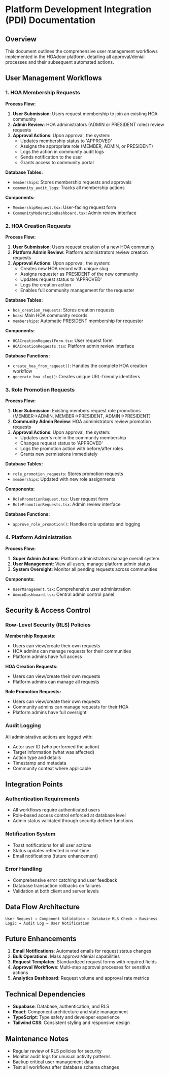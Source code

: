# Platform Development Integration (PDI) Documentation

## Overview
This document outlines the comprehensive user management workflows implemented in the HOAdoor platform, detailing all approval/denial processes and their subsequent automated actions.

## User Management Workflows

### 1. HOA Membership Requests

**Process Flow:**
1. **User Submission**: Users request membership to join an existing HOA community
2. **Admin Review**: HOA administrators (ADMIN or PRESIDENT roles) review requests  
3. **Approval Actions**: Upon approval, the system:
   - Updates membership status to 'APPROVED'
   - Assigns the appropriate role (MEMBER, ADMIN, or PRESIDENT)
   - Logs the action in community audit logs
   - Sends notification to the user
   - Grants access to community portal

**Database Tables:**
- `memberships`: Stores membership requests and approvals
- `community_audit_logs`: Tracks all membership actions

**Components:**
- `MembershipRequest.tsx`: User-facing request form
- `CommunityModerationDashboard.tsx`: Admin review interface

### 2. HOA Creation Requests

**Process Flow:**
1. **User Submission**: Users request creation of a new HOA community
2. **Platform Admin Review**: Platform administrators review creation requests
3. **Approval Actions**: Upon approval, the system:
   - Creates new HOA record with unique slug
   - Assigns requester as PRESIDENT of the new community
   - Updates request status to 'APPROVED'
   - Logs the creation action
   - Enables full community management for the requester

**Database Tables:**
- `hoa_creation_requests`: Stores creation requests
- `hoas`: Main HOA community records
- `memberships`: Automatic PRESIDENT membership for requester

**Components:**
- `HOACreationRequestForm.tsx`: User request form
- `HOACreationRequests.tsx`: Platform admin review interface

**Database Functions:**
- `create_hoa_from_request()`: Handles the complete HOA creation workflow
- `generate_hoa_slug()`: Creates unique URL-friendly identifiers

### 3. Role Promotion Requests

**Process Flow:**
1. **User Submission**: Existing members request role promotions (MEMBER→ADMIN, MEMBER→PRESIDENT, ADMIN→PRESIDENT)
2. **Community Admin Review**: HOA administrators review promotion requests
3. **Approval Actions**: Upon approval, the system:
   - Updates user's role in the community membership
   - Changes request status to 'APPROVED'
   - Logs the promotion action with before/after roles
   - Grants new permissions immediately

**Database Tables:**
- `role_promotion_requests`: Stores promotion requests
- `memberships`: Updated with new role assignments

**Components:**
- `RolePromotionRequest.tsx`: User request form
- `RolePromotionRequests.tsx`: Admin review interface

**Database Functions:**
- `approve_role_promotion()`: Handles role updates and logging

### 4. Platform Administration

**Process Flow:**
1. **Super Admin Actions**: Platform administrators manage overall system
2. **User Management**: View all users, manage platform admin status
3. **System Oversight**: Monitor all pending requests across communities

**Components:**
- `UserManagement.tsx`: Comprehensive user administration
- `AdminDashboard.tsx`: Central admin control panel

## Security & Access Control

### Row-Level Security (RLS) Policies

**Membership Requests:**
- Users can view/create their own requests
- HOA admins can manage requests for their communities
- Platform admins have full access

**HOA Creation Requests:**
- Users can view/create their own requests
- Platform admins can manage all requests

**Role Promotion Requests:**
- Users can view/create their own requests
- Community admins can manage requests for their HOA
- Platform admins have full oversight

### Audit Logging

All administrative actions are logged with:
- Actor user ID (who performed the action)
- Target information (what was affected)
- Action type and details
- Timestamp and metadata
- Community context where applicable

## Integration Points

### Authentication Requirements
- All workflows require authenticated users
- Role-based access control enforced at database level
- Admin status validated through security definer functions

### Notification System
- Toast notifications for all user actions
- Status updates reflected in real-time
- Email notifications (future enhancement)

### Error Handling
- Comprehensive error catching and user feedback
- Database transaction rollbacks on failures
- Validation at both client and server levels

## Data Flow Architecture

```
User Request → Component Validation → Database RLS Check → Business Logic → Audit Log → User Notification
```

## Future Enhancements

1. **Email Notifications**: Automated emails for request status changes
2. **Bulk Operations**: Mass approval/denial capabilities
3. **Request Templates**: Standardized request forms with required fields
4. **Approval Workflows**: Multi-step approval processes for sensitive actions
5. **Analytics Dashboard**: Request volume and approval rate metrics

## Technical Dependencies

- **Supabase**: Database, authentication, and RLS
- **React**: Component architecture and state management
- **TypeScript**: Type safety and developer experience
- **Tailwind CSS**: Consistent styling and responsive design

## Maintenance Notes

- Regular review of RLS policies for security
- Monitor audit logs for unusual activity patterns
- Backup critical user management data
- Test all workflows after database schema changes